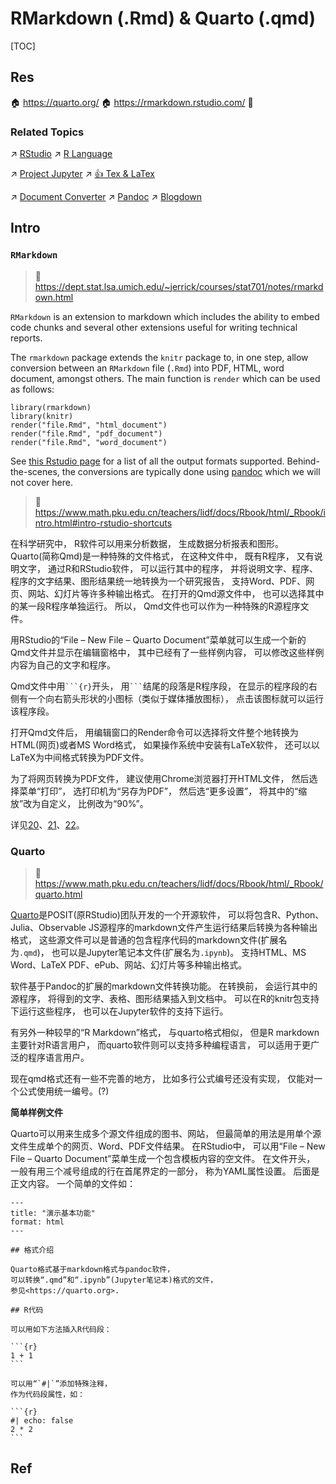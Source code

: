 # RMarkdown (.Rmd) & Quarto (.qmd)

[TOC]



## Res
🏠 https://quarto.org/
🏠 https://rmarkdown.rstudio.com/
🚧 


### Related Topics
↗ [RStudio](../../../../../Software%20Engineering/CASE%20(Computer-Aided%20Software%20Engineering)%20Tools/Lower%20CASE%20Tools/IDE%20(Integrated%20Development%20Environment)/RStudio.md)
↗ [R Language](../../../Interpreted%20Languages/R%20Language/R%20Language.md)

↗ [Project Jupyter](../../../Interpreted%20Languages/Python/Python%20Applications%20&%20Programming/Python%20GUI%20Application/Project%20Jupyter.md)
↗ [👍 Tex & LaTex](👍%20Tex%20&%20LaTex.md)

↗ [Document Converter](../⚙️%20Document%20Converter/Document%20Converter.md)
↗ [Pandoc](../⚙️%20Document%20Converter/Pandoc.md)
↗ [Blogdown](../⚙️%20Document%20Converter/Blogdown.md)



## Intro
### `RMarkdown`
> 🔗 https://dept.stat.lsa.umich.edu/~jerrick/courses/stat701/notes/rmarkdown.html

`RMarkdown` is an extension to markdown which includes the ability to embed code chunks and several other extensions useful for writing technical reports.

The `rmarkdown` package extends the `knitr` package to, in one step, allow conversion between an `RMarkdown` file (`.Rmd`) into PDF, HTML, word document, amongst others. The main function is `render` which can be used as follows:
```
library(rmarkdown)
library(knitr)
render("file.Rmd", "html_document")
render("file.Rmd", "pdf_document")
render("file.Rmd", "word_document")
```

See [this Rstudio page](http://rmarkdown.rstudio.com/formats.html) for a list of all the output formats supported. Behind-the-scenes, the conversions are typically done using [pandoc](http://pandoc.org/) which we will not cover here.

> 🔗 https://www.math.pku.edu.cn/teachers/lidf/docs/Rbook/html/_Rbook/intro.html#intro-rstudio-shortcuts

在科学研究中， R软件可以用来分析数据， 生成数据分析报表和图形。 Quarto(简称Qmd)是一种特殊的文件格式， 在这种文件中， 既有R程序， 又有说明文字， 通过R和RStudio软件， 可以运行其中的程序， 并将说明文字、程序、程序的文字结果、图形结果统一地转换为一个研究报告， 支持Word、PDF、网页、网站、幻灯片等许多种输出格式。 在打开的Qmd源文件中， 也可以选择其中的某一段R程序单独运行。 所以， Qmd文件也可以作为一种特殊的R源程序文件。

用RStudio的“File – New File – Quarto Document”菜单就可以生成一个新的Qmd文件并显示在编辑窗格中， 其中已经有了一些样例内容， 可以修改这些样例内容为自己的文字和程序。

Qmd文件中用` ```{r} `开头， 用` ``` `结尾的段落是R程序段， 在显示的程序段的右侧有一个向右箭头形状的小图标（类似于媒体播放图标）， 点击该图标就可以运行该程序段。

打开Qmd文件后， 用编辑窗口的Render命令可以选择将文件整个地转换为HTML(网页)或者MS Word格式， 如果操作系统中安装有LaTeX软件， 还可以以LaTeX为中间格式转换为PDF文件。

为了将网页转换为PDF文件， 建议使用Chrome浏览器打开HTML文件， 然后选择菜单“打印”， 选打印机为“另存为PDF”， 然后选“更多设置”， 将其中的“缩放”改为自定义， 比例改为“90%”。

详见[20](https://www.math.pku.edu.cn/teachers/lidf/docs/Rbook/html/_Rbook/knitr.html#knitr)、[21](https://www.math.pku.edu.cn/teachers/lidf/docs/Rbook/html/_Rbook/markdown.html#markdown)、[22](https://www.math.pku.edu.cn/teachers/lidf/docs/Rbook/html/_Rbook/quarto.html#quarto)。


### Quarto
> 🔗 https://www.math.pku.edu.cn/teachers/lidf/docs/Rbook/html/_Rbook/quarto.html

[Quarto](https://quarto.org/)是POSIT(原RStudio)团队开发的一个开源软件， 可以将包含R、Python、Julia、Observable JS源程序的markdown文件产生运行结果后转换为各种输出格式， 这些源文件可以是普通的包含程序代码的markdown文件(扩展名为`.qmd`)， 也可以是Jupyter笔记本文件(扩展名为`.ipynb`)。 支持HTML、MS Word、LaTeX PDF、ePub、网站、幻灯片等多种输出格式。

软件基于Pandoc的扩展的markdown文件转换功能。 在转换前， 会运行其中的源程序， 将得到的文字、表格、图形结果插入到文档中。 可以在R的knitr包支持下运行这些程序， 也可以在Jupyter软件的支持下运行。

有另外一种较早的“R Markdown”格式， 与quarto格式相似， 但是R markdown主要针对R语言用户， 而quarto软件则可以支持多种编程语言， 可以适用于更广泛的程序语言用户。

现在qmd格式还有一些不完善的地方， 比如多行公式编号还没有实现， 仅能对一个公式使用统一编号。(?)


**简单样例文件**

Quarto可以用来生成多个源文件组成的图书、网站， 但最简单的用法是用单个源文件生成单个的网页、Word、PDF文件结果。 在RStudio中， 可以用“File – New File – Quarto Document”菜单生成一个包含模板内容的空文件。 在文件开头， 一般有用三个减号组成的行在首尾界定的一部分， 称为YAML属性设置。 后面是正文内容。 一个简单的文件如：

```
---
title: "演示基本功能"
format: html
---
```

````
## 格式介绍

Quarto格式基于markdown格式与pandoc软件，
可以转换“.qmd”和“.ipynb”(Jupyter笔记本)格式的文件，
参见<https://quarto.org>.

## R代码

可以用如下方法插入R代码段：

```{r}
1 + 1
```

可以用“`#|`”添加特殊注释，
作为代码段属性，如：

```{r}
#| echo: false
2 * 2
```
````



## Ref
